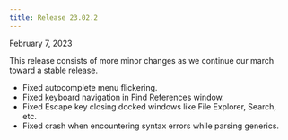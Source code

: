 ```yaml
---
title: Release 23.02.2
---
```


February 7, 2023

This release consists of more minor changes as we continue our march toward a
stable release.

- Fixed autocomplete menu flickering.
- Fixed keyboard navigation in Find References window.
- Fixed Escape key closing docked windows like File Explorer, Search, etc.
- Fixed crash when encountering syntax errors while parsing generics.
